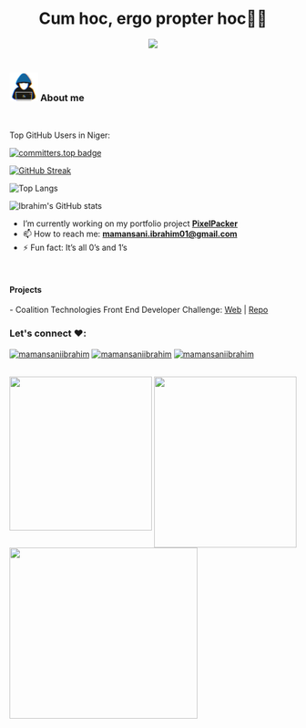 <h1 align="center">Cum hoc, ergo propter hoc👨‍💻</h1>

<div align="center">
  <img src="https://readme-typing-svg.herokuapp.com?font=Arial+Nova&pause=1000&random=false&width=600&height=100&lines=Hi+I'm+Ibrahim++;%2B%2BSoftware+Engineer+%F0%9F%91%A8%E2%80%8D%F0%9F%92%BB;%2B%2BFull-Stack+Developer+%3C%2F%3E;%2B%2BFreelancer+%F0%9F%86%93;%2B%2BPentesting+Enthusiast+%F0%9F%94%90;%2B%2BBug+Bounty+Hunter+%F0%9F%95%B7%EF%B8%8F;%2B%2BIT+Technician+%F0%9F%93%A1%F0%9F%93%B6%F0%9F%87%AE%F0%9F%87%B9;%2B%2BResearcher+%F0%9F%93%9A%F0%9F%94%8D">
</div>

<br>


### <picture><img src = "https://github.com/0xAbdulKhalid/0xAbdulKhalid/raw/main/assets/mdImages/about_me.gif" width = 50px></picture> **About me**

<br>

<p> Top GitHub Users in Niger:</p>

[![committers.top badge](https://user-badge.committers.top/niger/Ibrahim227.svg)](https://user-badge.committers.top/niger/Ibrahim227)


[![GitHub Streak](https://github-readme-streak-stats.herokuapp.com?user=Ibrahim227&theme=nightfox)](https://git.io/streak-stats)


![Top Langs](https://github-readme-stats.vercel.app/api/top-langs/?username=Ibrahim227&langs_count=8&hide_progress=true)
<br>

![Ibrahim's GitHub stats](https://github-readme-stats.vercel.app/api?username=Ibrahim227&show_icons=true&theme=transparent)


- I’m currently working on my portfolio project [**PixelPacker**](https://github.com/Ibrahim227/PixelPacker/blob/master/README.md)
- 📫 How to reach me: **mamansani.ibrahim01@gmail.com**
- ⚡ Fun fact: It’s all 0’s and 1’s 
<br>

<h4 align="left">Projects</h4>
- Coalition Technologies Front End Developer Challenge: <a href="https://ibrahim227.github.io/recruit-test/">Web</a> | <a href="https://github.com/ibrahim27/recruit-test/">Repo</a> 
<br>
<h3 align="left">Let's connect ❤️:</h3>
<a href="https://www.linkedin.com/in/maman-sani-ibrahim" target="blank"><img align="center" src="https://raw.githubusercontent.com/rahuldkjain/github-profile-readme-generator/master/src/images/icons/Social/linked-in-alt.svg" alt="mamansaniibrahim" height="30" width="40" /></a>
<a href="https://twitter.com/msaniibrahim_" target="blank"><img align="center" src="https://raw.githubusercontent.com/rahuldkjain/github-profile-readme-generator/master/src/images/icons/Social/twitter.svg" alt="mamansaniibrahim" height="30" width="40" /></a>
<a href="https://github.com/Ibrahim227" target="blank"><img align="center" src="https://raw.githubusercontent.com/rahuldkjain/github-profile-readme-generator/master/src/images/icons/Social/github.svg" alt="mamansaniibrahim" height="30" width="40" /></a>

<br>
<br>
<p>
  <img src="https://i.pinimg.com/originals/ef/7a/42/ef7a420440306ae74ef664f2df513851.gif" align="left" width="250px" height="270">
</p>

<p>
  <img src="https://media1.tenor.com/m/i8lIzIlzeHoAAAAC/cyberpunk-hacker.gif" width="250" align="right" height="300">
</p>

<p>
  <img src="https://i.pinimg.com/originals/87/0e/2b/870e2b603561af91cd073ab6d2679ff8.gif" width="330" align="center" height="300">
</p>
